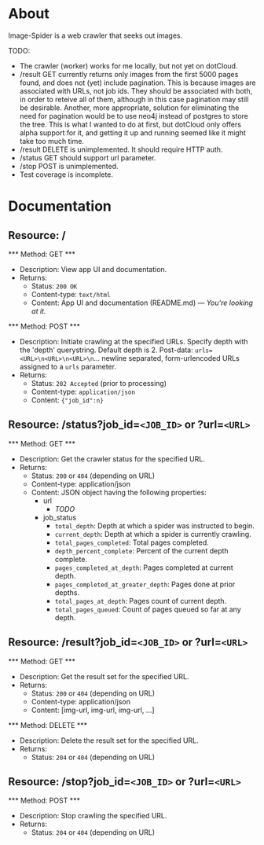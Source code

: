 About
=====

Image-Spider is a web crawler that seeks out images.

TODO:

* The crawler (worker) works for me locally, but not yet on dotCloud.
* /result GET currently returns only images from the first 5000 pages found, and
  does not (yet) include pagination. This is because images are associated with
  URLs, not job ids. They should be associated with both, in order to reteive
  all of them, although in this case pagination may still be desirable. Another,
  more appropriate, solution for eliminating the need for pagination would be to
  use neo4j instead of postgres to store the tree. This is what I wanted to do
  at first, but dotCloud only offers alpha support for it, and getting it up and
  running seemed like it might take too much time.
* /result DELETE is unimplemented. It should require HTTP auth.
* /status GET should support url parameter.
* /stop POST is unimplemented.
* Test coverage is incomplete.

Documentation
=============

Resource: /
-----------

*** Method: GET ***

* Description: View app UI and documentation.
* Returns:
    * Status: `200 OK`
    * Content-type: `text/html`
    * Content: App UI and documentation (README.md) &mdash;
      *You're looking at it.*

*** Method: POST ***

* Description: Initiate crawling at the specified URLs. Specify depth with the
  'depth' querystring. Default depth is 2. Post-data:
  `urls=<URL>\n<URL>\n<URL>\n`&hellip; newline separated, form-urlencoded URLs
  assigned to a `urls` parameter.
* Returns:
    * Status: `202 Accepted` (prior to processing)
    * Content-type: `application/json`
    * Content: `{"job_id":n}`


Resource: /status?job_id=`<JOB_ID>` or ?url=`<URL>`
----------------------------------------------------

*** Method: GET ***

* Description: Get the crawler status for the specified URL.
* Returns:
    * Status: `200` or `404` (depending on URL)
    * Content-type: application/json
    * Content: JSON object having the following properties:
        * url
            * *TODO*
        * job_status
            * `total_depth`: Depth at which a spider was instructed to begin.
            * `current_depth`: Depth at which a spider is currently crawling.
            * `total_pages_completed`: Total pages completed.
            * `depth_percent_complete`: Percent of the current depth complete.
            * `pages_completed_at_depth`: Pages completed at current depth.
            * `pages_completed_at_greater_depth`: Pages done at prior depths.
            * `total_pages_at_depth`: Pages count of current depth.
            * `total_pages_queued`: Count of pages queued so far at any depth.


Resource: /result?job_id=`<JOB_ID>` or ?url=`<URL>`
----------------------------------------------------

*** Method: GET ***

* Description: Get the result set for the specified URL.
* Returns:
    * Status: `200` or `404` (depending on URL)
    * Content-type: application/json
    * Content: [img-url, img-url, img-url, &hellip;]

*** Method: DELETE ***

* Description: Delete the result set for the specified URL.
* Returns:
    * Status: `204` or `404` (depending on URL)

Resource: /stop?job_id=`<JOB_ID>` or ?url=`<URL>`
--------------------------------------------------

*** Method: POST ***

* Description: Stop crawling the specified URL.
* Returns:
    * Status: `204` or `404` (depending on URL)
